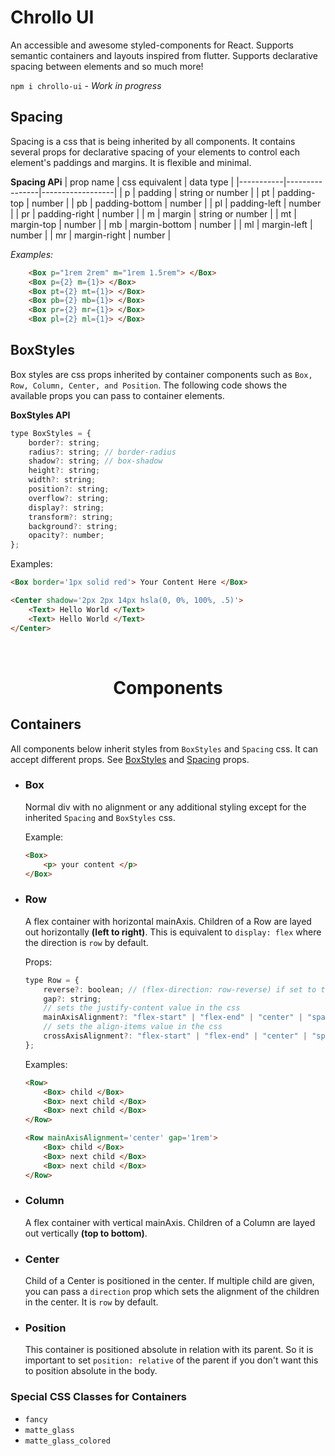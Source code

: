 # Chrollo UI

An accessible and awesome styled-components for React. Supports semantic containers and layouts inspired from flutter. Supports declarative spacing between elements and so much more!

`npm i chrollo-ui` - *Work in progress*

## Spacing
Spacing is a css that is being inherited by all components. It contains several props for declarative spacing of your elements to control each element's paddings and margins. It is flexible and minimal.

**Spacing APi**
| prop name | css equivalent | data type        |
|-----------|----------------|------------------|
| p         | padding        | string or number |
| pt        | padding-top    | number           |
| pb        | padding-bottom | number           |
| pl        | padding-left   | number           |
| pr        | padding-right  | number           |
| m         | margin         | string or number |
| mt        | margin-top     | number           |
| mb        | margin-bottom  | number           |
| ml        | margin-left    | number           |
| mr        | margin-right   | number           |

*Examples:*

```html
    <Box p="1rem 2rem" m="1rem 1.5rem"> </Box>
    <Box p={2} m={1}> </Box>
    <Box pt={2} mt={1}> </Box>
    <Box pb={2} mb={1}> </Box>
    <Box pr={2} mr={1}> </Box>
    <Box pl={2} ml={1}> </Box>
```
## BoxStyles
Box styles are css props inherited by container components such as `Box, Row, Column, Center, and Position`. The following code shows the available props you can pass to container elements.

**BoxStyles API**
```javascript
type BoxStyles = {
    border?: string;
    radius?: string; // border-radius
    shadow?: string; // box-shadow
    height?: string; 
    width?: string;
    position?: string;
    overflow?: string;
    display?: string;
    transform?: string;
    background?: string;
    opacity?: number;
};
```
Examples:
```html
<Box border='1px solid red'> Your Content Here </Box>

<Center shadow='2px 2px 14px hsla(0, 0%, 100%, .5)'>
    <Text> Hello World </Text>
    <Text> Hello World </Text>
</Center>
```


<br/>

<h1 align='center'> Components </h1>

## Containers
All components below inherit styles from `BoxStyles` and `Spacing` css. It can accept different props. See [BoxStyles](#boxstyles) and [Spacing](#spacing) props.

- ### Box
    Normal div with no alignment or any additional styling except for the inherited `Spacing` and `BoxStyles` css.

    Example:
    ```html
    <Box> 
        <p> your content </p>
    </Box>
    ```
- ### Row
    A flex container with horizontal mainAxis. Children of a Row are layed out horizontally **(left to right)**.
    This is equivalent to `display: flex` where the direction is `row` by default.

    Props:
    ```javascript
    type Row = {
        reverse?: boolean; // (flex-direction: row-reverse) if set to true, row by default
        gap?: string;
        // sets the justify-content value in the css
        mainAxisAlignment?: "flex-start" | "flex-end" | "center" | "space-around" | "space-evenly" | "space-between";
        // sets the align-items value in the css
        crossAxisAlignment?: "flex-start" | "flex-end" | "center" | "space-around" | "space-evenly" | "space-between";
    };
    ```
    Examples:
    ```html
    <Row>
        <Box> child </Box>
        <Box> next child </Box>
        <Box> next child </Box>
    </Row>

    <Row mainAxisAlignment='center' gap='1rem'>
        <Box> child </Box>
        <Box> next child </Box>
        <Box> next child </Box>
    </Row>
    ```
- ### Column
    A flex container with vertical mainAxis. Children of a Column are layed out vertically **(top to bottom)**.
- ### Center
    Child of a Center is positioned in the center. If multiple child are given, you can pass a `direction` prop which sets the alignment of the children in the center. It is `row` by default.
- ### Position
    This container is positioned absolute in relation with its parent. So it is important to set ```position: relative``` of the parent if you don't want this to position absolute in the body.

### Special CSS Classes for Containers
- `fancy`
- `matte_glass`
- `matte_glass_colored`